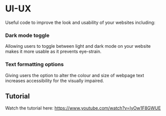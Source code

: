 # UI-UX
Useful code to improve the look and usability of your websites including:

### Dark mode toggle
Allowing users to toggle between light and dark mode on your website makes it more usable as it prevents eye-strain.

### Text formatting options
Giving users the option to alter the colour and size of webpage text increases accessibility for the visually impaired.

## Tutorial
Watch the tutorial here: https://www.youtube.com/watch?v=IyOw1F8GWUE
